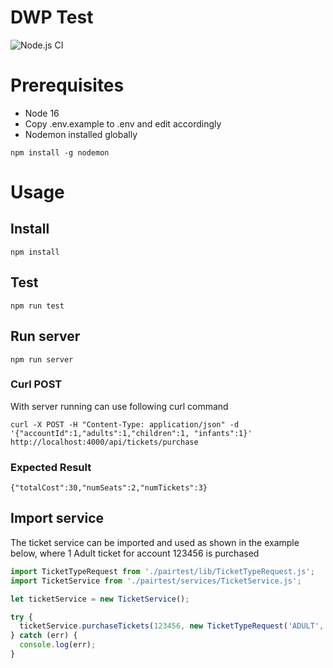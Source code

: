 # DWP Test

![Node.js CI](https://github.com/chrisfinigan/dwp-test/actions/workflows/node.js.yml/badge.svg)

# Prerequisites
- Node 16
- Copy .env.example to .env and edit accordingly
- Nodemon installed globally 
```
npm install -g nodemon
```


# Usage

## Install 

```
npm install
```

## Test

```
npm run test
```

## Run server

```
npm run server
```

### Curl POST

With server running can use following curl command

```
curl -X POST -H "Content-Type: application/json" -d '{"accountId":1,"adults":1,"children":1, "infants":1}' http://localhost:4000/api/tickets/purchase
```

### Expected Result
```
{"totalCost":30,"numSeats":2,"numTickets":3}
```

## Import service

The ticket service can be imported and used as shown in the example below, where 1 Adult ticket for account 123456 is purchased

```js
import TicketTypeRequest from './pairtest/lib/TicketTypeRequest.js';
import TicketService from './pairtest/services/TicketService.js';

let ticketService = new TicketService();

try {
  ticketService.purchaseTickets(123456, new TicketTypeRequest('ADULT', 1));
} catch (err) {
  console.log(err);
}

```